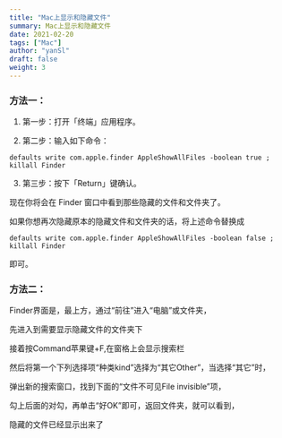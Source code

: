 ```yaml
---
title: "Mac上显示和隐藏文件"
summary: Mac上显示和隐藏文件
date: 2021-02-20
tags: ["Mac"]
author: "yanSl"
draft: false
weight: 3
---
```


### 方法一：

1. 第一步：打开「终端」应用程序。

2. 第二步：输入如下命令：

```shell
defaults write com.apple.finder AppleShowAllFiles -boolean true ; killall Finder
```

3. 第三步：按下「Return」键确认。

现在你将会在 Finder 窗口中看到那些隐藏的文件和文件夹了。

如果你想再次隐藏原本的隐藏文件和文件夹的话，将上述命令替换成

```shell
defaults write com.apple.finder AppleShowAllFiles -boolean false ; killall Finder
```

即可。

### 方法二：

Finder界面是，最上方，通过“前往”进入“电脑”或文件夹，

先进入到需要显示隐藏文件的文件夹下

接着按Command苹果键+F,在窗格上会显示搜索栏

然后将第一个下列选择项“种类kind”选择为“其它Other”，当选择“其它”时，

弹出新的搜索窗口，找到下面的“文件不可见File invisible”项，

勾上后面的对勾，再单击“好OK”即可，返回文件夹，就可以看到，

隐藏的文件已经显示出来了